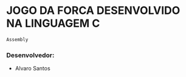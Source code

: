# JOGO DA FORCA DESENVOLVIDO NA LINGUAGEM C

```sh
Assembly
```

### Desenvolvedor:

* Alvaro Santos
